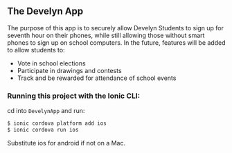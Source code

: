 
## The Develyn App

The purpose of this app is to securely allow Develyn Students to sign up for seventh hour on their phones, while still allowing those without smart phones to sign up on school computers. 
In the future, features will be added to allow students to:
  - Vote in school elections
  - Participate in drawings and contests
  - Track and be rewarded for attendance of school events


### Running this project with the Ionic CLI:

cd into `DevelynApp` and run:

```bash
$ ionic cordova platform add ios
$ ionic cordova run ios
```

Substitute ios for android if not on a Mac.
